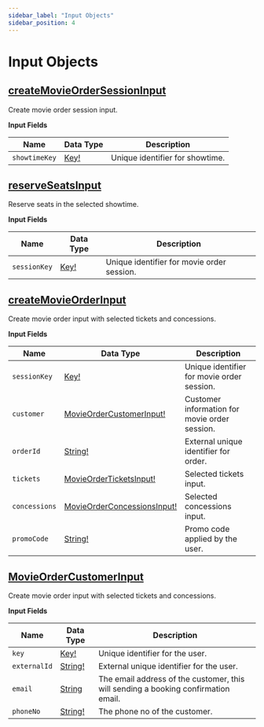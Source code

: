 ```yaml
---
sidebar_label: "Input Objects"
sidebar_position: 4
---
```


# Input Objects

## [createMovieOrderSessionInput](/docs/graphql/input_objects#createmovieordersessioninput)

Create movie order session input.

**Input Fields**

| Name          | Data Type                         | Description                     |
| ------------- | --------------------------------- | ------------------------------- |
| `showtimeKey` | [Key!](/docs/graphql/scalars#key) | Unique identifier for showtime. |

## [reserveSeatsInput](/docs/graphql/input_objects#reseverseatsinput)

Reserve seats in the selected showtime.

**Input Fields**

| Name         | Data Type                         | Description                                |
| ------------ | --------------------------------- | ------------------------------------------ |
| `sessionKey` | [Key!](/docs/graphql/scalars#key) | Unique identifier for movie order session. |

## [createMovieOrderInput](/docs/graphql/input_objects#createmovieorderinput)

Create movie order input with selected tickets and concessions.

**Input Fields**

| Name          | Data Type                                                                       | Description                                   |
| ------------- | ------------------------------------------------------------------------------- | --------------------------------------------- |
| `sessionKey`  | [Key!](/docs/graphql/scalars#key)                                               | Unique identifier for movie order session.    |
| `customer`    | [MovieOrderCustomerInput!](/docs/graphql/input_objects#movieordercustomerinput) | Customer information for movie order session. |
| `orderId`     | [String!](/docs/graphql/scalars#string)                                         | External unique identifier for order.         |
| `tickets`     | [MovieOrderTicketsInput!](/docs/graphql/input_objects#)                         | Selected tickets input.                       |
| `concessions` | [MovieOrderConcessionsInput!](/docs/graphql/input_objects#)                     | Selected concessions input.                   |
| `promoCode`   | [String!](/docs/graphql/scalars#key)                                            | Promo code applied by the user.               |

## [MovieOrderCustomerInput](/docs/graphql/input_objects#movieordercustomerinput)

Create movie order input with selected tickets and concessions.

**Input Fields**

| Name         | Data Type                               | Description                                                                        |
| ------------ | --------------------------------------- | ---------------------------------------------------------------------------------- |
| `key`        | [Key!](/docs/graphql/scalars#key)       | Unique identifier for the user.                                                    |
| `externalId` | [String!](/docs/graphql/scalars#string) | External unique identifier for the user.                                           |
| `email`      | [String](/docs/graphql/scalars#string)  | The email address of the customer, this will sending a booking confirmation email. |
| `phoneNo`    | [String!](/docs/graphql/scalars#string) | The phone no of the customer.                                                      |
